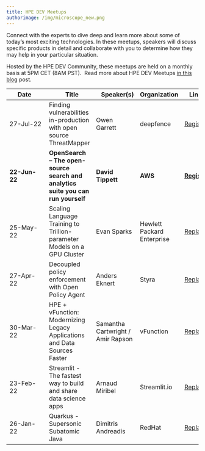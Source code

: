 ```yaml
---
title: HPE DEV Meetups
authorimage: /img/microscope_new.png
---
```

Connect with the experts to dive deep and learn more about some of today’s most exciting technologies. In these meetups, speakers will discuss specific products in detail and collaborate with you to determine how they may help in your particular situation.

Hosted by the HPE DEV Community, these meetups are held on a monthly basis at 5PM CET (8AM PST).  Read more about HPE DEV Meetups [in this blog](https://developer.hpe.com/blog/new-for-2022-hpe-dev-meetups/) post.

| &nbsp;&nbsp;&nbsp;&nbsp;&nbsp;Date&nbsp;&nbsp;&nbsp;&nbsp;&nbsp;&nbsp;&nbsp; | &nbsp;&nbsp;&nbsp;Title                                                          | &nbsp;&nbsp;&nbsp;Speaker(s)      | Organization               | &nbsp;&nbsp;&nbsp;Link&nbsp;&nbsp;&nbsp;&nbsp;&nbsp;                                                        |
| ---------------------------------------------------------------------------- | -------------------------------------------------------------------------------- | --------------------------------- | -------------------------- | ----------------------------------------------------------------------------------------------------------- |
| 27-Jul-22 | Finding vulnerabilities in-production with open source ThreatMapper | Owen Garrett                        | deepfence | [Register](https://hpe.zoom.us/webinar/register/1716558231187/WN_AS6NmjPyROOXUektjrZfgw)       |
| **22-Jun-22**                                                                | **OpenSearch – The open-source search and analytics suite you can run yourself** | **David Tippett**                 | **AWS**                    | **[Register](https://hpe.zoom.us/webinar/register/1616521724034/WN__33En3FZQAKTAI13MdwHnA)**                |
| 25-May-22                                                                    | Scaling Language Training to Trillion-parameter Models on a GPU Cluster          | Evan Sparks                       | Hewlett Packard Enterprise | [Replay](https://www.youtube.com/watch?v=rIPqCvvMmms&list=PLtS6YX0YOX4f5TyRI7jUdjm7D9H4laNlF&index=1)       |
| 27-Apr-22                                                                    | Decoupled policy enforcement with Open Policy Agent                              | Anders Eknert                     | Styra                      | [Replay](https://www.youtube.com/watch?v=_0XJnr8U0sU&list=PLtS6YX0YOX4f5TyRI7jUdjm7D9H4laNlF&index=1&t=15s) |
| 30-Mar-22                                                                    | HPE + vFunction: Modernizing Legacy Applications and Data Sources Faster         | Samantha Cartwright / Amir Rapson | vFunction                  | [Replay](https://www.youtube.com/watch?v=UvcyIjzml7s&list=PLtS6YX0YOX4f5TyRI7jUdjm7D9H4laNlF&index=1)       |
| 23-Feb-22                                                                    | Streamlit - The fastest way to build and share data science apps                 | Arnaud Miribel                    | Streamlit.io               | [Replay](https://youtu.be/sdgTYy3BJiM&list=PLtS6YX0YOX4f5TyRI7jUdjm7D9H4laNlF)                              |
| 26-Jan-22                                                                    | Quarkus - Supersonic Subatomic Java                                              | Dimitris Andreadis                | RedHat                     | [Replay](https://www.youtube.com/watch?v=mY1z9OC0y54&list=PLtS6YX0YOX4f5TyRI7jUdjm7D9H4laNlF)               |